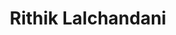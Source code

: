 ---
title : "Rithik Lalchandani"
# full screen navigation
first_name : "Rithik"
last_name : "Lalchandani"
bg_image : "images/backgrounds/full-nav-bg.jpg"
# animated text loop
occupations:
- "Software Developer"
- "Technical Support Specialist"
- "Junior Penetration Tester"


# slider background image loop
slider_images:
- "images/slider/slider-2.png"


# button
#button:
#  enable : true
#  label : "HIRE ME"
#  link : "#contact"


# custom style
custom_class: "" 
custom_attributes: "" 
custom_css: ""

---